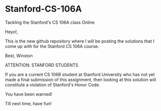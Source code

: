 # Stanford-CS-106A
Tackling the Stanford's CS 106A class Online

Heyo!,

This is the new github repository where I will be posting the solutions that I come up with for the Stanford CS 106A course.  

Best,
Winston

ATTENTION:  STANFORD STUDENTS

If you are a current CS 106B student at Stanford University who has not yet made a final submission of this assignment, then looking at this solution will constitute a violation of Stanford's Honor Code.

You have been warned!

Till next time, have fun!


